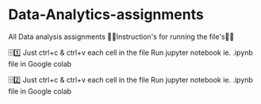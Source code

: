 # Data-Analytics-assignments
All Data analysis assignments 
🧑‍🏫Instruction's for running the file's🧑‍🏫

🗄️1️⃣ Just ctrl+c & ctrl+v each cell in the file Run jupyter notebook ie. .ipynb file in Google colab


🗄️2️⃣ Just ctrl+c & ctrl+v each cell in the file Run jupyter notebook ie. .ipynb file in Google colab

